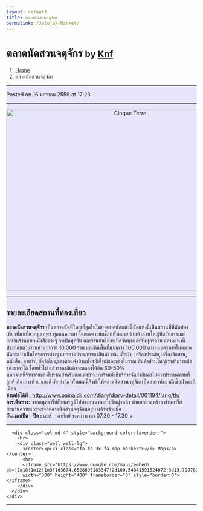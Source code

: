 ```yaml
---
layout: default
title: ตลาดนัดสวนจตุจักร
permalink: /Jatujak-Market/
---
```


<!-- Page Content -->
<div class="container">
<!-- Page Heading/Breadcrumbs -->
  <div class="row">
    <div class="col-lg-12">
      <h1 class="page-header"> ตลาดนัดสวนจตุจักร
        <small>by <a href="#"> Knf</a>
        </small>
      </h1>
      <ol class="breadcrumb">
        <li><a href="index.html">Home</a>
        </li>
        <li class="active">ตลาดนัดสวนจตุจักร</li>
      </ol>
    </div>
  </div>
<!-- /.row -->
<!-- Content Row -->
  <div class="row">
<!-- Blog Post Content Column -->
  <div class="col-md-8" style="background-color:lavender;" >
<!-- Blog Post -->
  <hr>
<!-- Date/Time -->
  <p><i class="fa fa-clock-o"></i> Posted on 16 มกราคม 2559 at 17:23 </p>
  <hr>
<!-- Preview Image -->
  <center>
    <img src="http://img.painaidii.com/images/20131226_3_1388043069_595378.jpg"
    class="img-thumbnail" alt="Cinque Terre" width="640" height="480">
    </center>
  <hr>
<!-- Post Content -->
  <h2>รายละเอียดสถานที่ท่องเที่ยว</h2>
    <div class="well well-lg">
      <b>ตลาดนัดสวนจตุจักร</b> เป็นตลาดนัดที่ใหญ่ที่สุดในไทย ตลาดนัดแห่งนี้นัดแห่งนี้เป็นสถานที่ที่นักท่องเที่ยวที่มาเที่ยวกรุงเทพฯ ทุกคนควรมา โดยเฉพาะนักช็อปทั้งหลาย ร้านค้าส่วนใหญ่ปิดวันธรรมดายกเว้นร้านขายหนังสือต่างๆ จะเปิดทุกวัน และร้านต้นไม้จะเปิดวันพุธและวันศุกร์ด้วย ตลาดแห่งนี้ประกอบด้วยร้านค้ามากกว่า 10,000 ร้าน และกินพื้นที่มากกว่า 100,000 ตารางเมตรภายในตลาดนัดจะแบ่งเป็นโครงการต่างๆ แยกตามประเภทของสินค้า เช่น เสื้อผ้า, เครื่องประดับ,เครื่องจักสาน, หนังสือ, อาหาร, สัตว์เลี้ยง,ของตกแต่งบ้านทั้งสมัยใหม่และของโบราณ สินค้าส่วนใหญ่เราสามารถต่อรองราคาได้ โดยทั่วไป แล้วราคาสินค้าจะลดลงได้อีก 30-50% <br>นอกจากนี้ร้านขายของโบราณสำหรับตกแต่งบ้านบางร้านยังมีบริการจัดส่งสินค้าไปต่างประเทศตามที่ลูกค้าต้องการด้วย และสิ่งที่กล่าวมาทั้งหมดนี้จึงทำให้ตลาดนัดสวนจตุจักรเป็นสวรรค์ของนักช็อป เลยทีเดียว
      <br><b>อ่านต่อได้ที่ :</b> <a href="http://www.painaidii.com/diary/diary-detail/001194/lang/th/">http://www.painaidii.com/diary/diary-detail/001194/lang/th/</a>
      <br><b>การเดินทาง:</b> จากอนุสาวรีย์ชัยสมรภูมิไปทางถนนพหลโยธินมุ่งหน้า ห้าแยกลาดพร้าว ผ่านอารีย์ สะพานควายและจะเจอตลาดนัดสวนจตุจักนอยู่ทางด้านซ้ายมือ
      <br><b>วันเวลาเปิด - ปิด :</b> เสาร์ - อาทิตย์ ระหว่างเวลา 07.30 - 17.30 น
    </div>
    <hr>
  </div>

      <div class="col-md-4" style="background-color:lavender;">
        <hr>
        <div class="well well-lg">
          <center><p><i class="fa fa-3x fa-map-marker"></i> Map</p></center>
          <hr>
          <iframe src="https://www.google.com/maps/embed?pb=!1m18!1m12!1m3!1d3874.6528695183347!2d100.54841591524072!3d13.799787599896698!2m3!1f0!2f0!3f0!3m2!1i1024!2i768!4f13.1!3m3!1m2!1s0x30e29c14e883f8dd%3A0x91f191d784b87d4b!2sChatuchak+Weekend+Market!5e0!3m2!1sth!2sth!4v1452967255651"
          width="300" height="400" frameborder="0" style="border:0"></iframe>
        </div>
      </div>
    </div>
  </div>
<!-- /.row -->
<hr>
